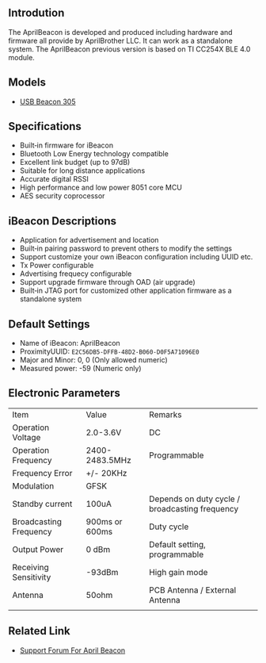 
## Introdution

The AprilBeacon is developed and produced including hardware and
firmware all provide by AprilBrother LLC. It can work as a standalone
system. The AprilBeacon previous version is based on TI CC254X BLE 4.0
module.

## Models

* [USB Beacon 305](AprilBeacon_305.md)

## Specifications

  - Built‐in firmware for iBeacon
  - Bluetooth Low Energy technology compatible
  - Excellent link budget (up to 97dB)
  - Suitable for long distance applications
  - Accurate digital RSSI
  - High performance and low power 8051 core MCU
  - AES security coprocessor

## iBeacon Descriptions

  - Application for advertisement and location
  - Built‐in pairing password to prevent others to modify the settings
  - Support customize your own iBeacon configuration including UUID etc.
  - Tx Power configurable
  - Advertising frequecy configurable
  - Support upgrade firmware through OAD (air upgrade)
  - Built‐in JTAG port for customized other application firmware as a
    standalone system

## Default Settings

  - Name of iBeacon: AprilBeacon
  - ProximityUUID: `E2C56DB5-DFFB-48D2-B060-D0F5A71096E0`
  - Major and Minor: 0, 0 (Only allowed numeric)
  - Measured power: -59 (Numeric
only)

## Electronic Parameters

|                        |                |                                                |
| ---------------------- | -------------- | ---------------------------------------------- |
| Item                   | Value          | Remarks                                        |
| Operation Voltage      | 2.0-3.6V       | DC                                             |
| Operation Frequency    | 2400-2483.5MHz | Programmable                                   |
| Frequency Error        | \+/- 20KHz     |                                                |
| Modulation             | GFSK           |                                                |
| Standby current        | 100uA          | Depends on duty cycle / broadcasting frequency |
| Broadcasting Frequency | 900ms or 600ms | Duty cycle                                     |
| Output Power           | 0 dBm          | Default setting, programmable                  |
| Receiving Sensitivity  | \-93dBm        | High gain mode                                 |
| Antenna                | 50ohm          | PCB Antenna / External Antenna                 |
|  |

## Related Link

- [Support Forum For April Beacon](http://bbs.aprbrother.com/conversations/aprilbeacon)
